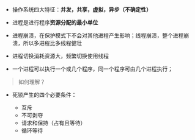 * 操作系统四大特征：**并发，共享，虚拟，异步（不确定性）**

* 进程是进行程序**资源分配的最小单位**

* 进程崩溃，在保护模式下不会对其他进程产生影响；线程崩溃，整个进程崩溃，所以多进程比多线程健壮

* 进程切换消耗资源大，频繁切换使用线程

*  ⼀个进程可以执⾏⼀个或⼏个程序，同⼀个程序可由⼏个进程执⾏；

  > 如何理解？

* 死锁产生的四个必要条件：

  * 互斥
  * 不可剥夺
  * 请求和保持（占有且等待）
  * 循环等待